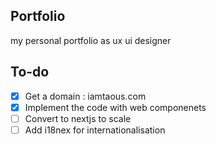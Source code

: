 ## Portfolio
my personal portfolio as ux ui designer


## To-do 
- [x] Get a domain : iamtaous.com
- [x] Implement the code with web componenets
- [ ] Convert to nextjs to scale
- [ ] Add i18nex for internationalisation
